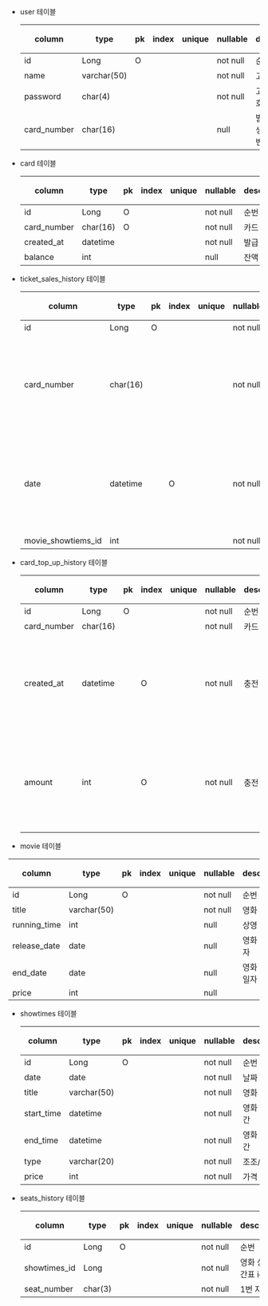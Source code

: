 - user 테이블

  | column | type | pk | index | unique | nullable | description | 비고 |
  |---| --- | --- | --- | --- | --- | --- | --- |
  | id | Long | O |  |  | not null | 순번 |  |
  | name | varchar(50) |  |  |  | not null | 고객 이름 |  |
  | password | char(4) |  |  |  | not null | 고객 비밀번호 |  |
  | card_number | char(16) |  |  |  | null | 발급 신청 후 생성 될 카드 번호 |  |

- card 테이블

  | column      | type | pk | index | unique | nullable | description | 비고 |
  | --- | --- | --- | --- | --- | --- | --- | --- |
  | id          | Long | O |  |  | not null | 순번 |  |
  | card_number | char(16) | O |  |  | not null | 카드 번호 |  |
  | created_at           | datetime |  |  |  | not null | 발급 일자 |  |
  | balance     | int |  |  |  | null | 잔액 |  |

- ticket_sales_history 테이블

  | column      | type | pk | index | unique | nullable | description | 비고 |
  | --- | --- | --- | --- | --- | --- | --- | --- |
  | id          | Long | O |  |  | not null | 순번 |  |
  | card_number | char(16) |  |  |  | not null | 카드 번호 | 일일 매출 현황 필요 |
  | date        | datetime |  | O |  | not null | 예매 일자 | 일일 매출 현황 필요 |
  | movie_showtiems_id   | int |  |  |  | not null | 영화 id |  |

- card_top_up_history 테이블

  | column      | type | pk | index | unique | nullable | description | 비고 |
  | --- | --- | --- | --- | --- | --- | --- | --- |
  | id          | Long | O |  |  | not null | 순번 |  |
  | card_number | char(16) |  |  |  | not null | 카드 번호 |  |
  | created_at  | datetime |  | O |  | not null | 충전 일자 | 일일 매출 현황 필요 |
  | amount      | int |  | O |  | not null | 충전 금액 | 일일 매출 현황 필요 |

 - movie 테이블

  | column       | type | pk | index | unique | nullable | description | 비고 |
  | --- | --- | --- | --- | --- | --- | --- | --- |
  | id           | Long | O |  |  | not null | 순번 |  |
  | title        | varchar(50) |  |  |  | not null | 영화 제목 |  |
  | running_time | int |  |  |  | null | 상영 시간 |  |
  | release_date | date |  |  |  | null | 영화 개봉 일자 |  |
  | end_date     | date |  |  |  | null | 영화 내리는 일자 |  |
  | price        | int |  |  |  | null |  |  |

- showtimes 테이블

  | column     | type | pk | index | unique | nullable | description | 비고 |
  | --- | --- | --- | --- | --- | --- | --- | --- |
  | id         | Long | O |  |  | not null | 순번 |  |
  | date       | date |  |  |  | not null | 날짜 |  |
  | title        | varchar(50) |  |  |  | not null | 영화 제목 |  |
  | start_time | datetime |  |  |  | not null | 영화 시작 시간 |  |
  | end_time     | datetime |  |  |  | not null | 영화 종료 시간 |  |
  | type       | varchar(20) |  |  |  | not null | 조조/보통 |  |
  | price      | int |  |  |  | not null | 가격 |  |

- seats_history 테이블

  | column       | type | pk | index | unique | nullable | description | 비고 |
  | --- | --- | --- | --- | --- | --- | --- | --- |
  | id           | Long | O |  |  | not null | 순번 |  |
  | showtimes_id | Long |  |  |  | not null | 영화 상영 시간표 id |  |
  | seat_number  | char(3) |  |  |  | not null | 1번 자리 |  |
 
